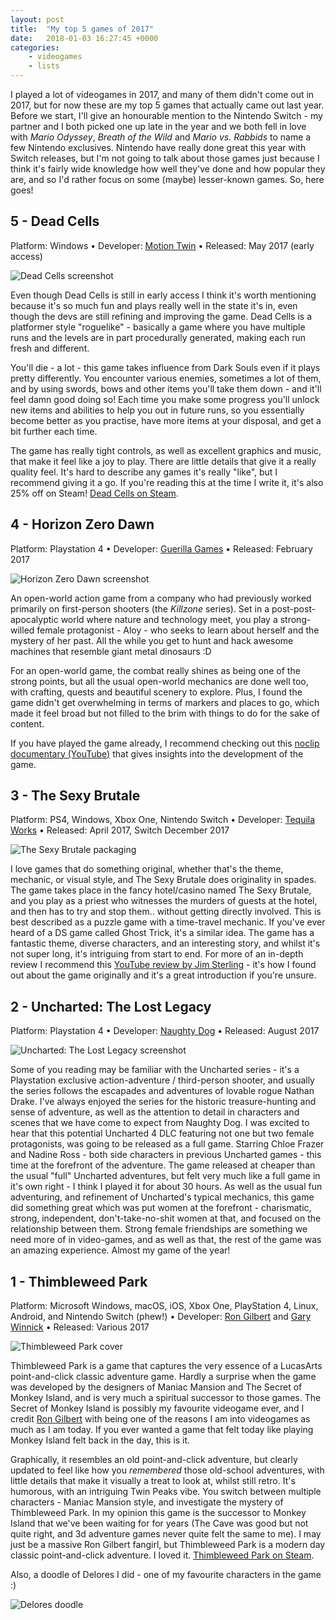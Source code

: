```yaml
---
layout: post
title:  "My top 5 games of 2017"
date:   2018-01-03 16:27:45 +0000
categories:
    - videogames
    - lists
---
```


I played a lot of videogames in 2017, and many of them didn't come out in 2017, but for now these are my top 5 games that actually came out last year. Before we start, I'll give an honourable mention to the Nintendo Switch - my partner and I both picked one up late in the year and we both fell in love with <em>Mario Odyssey</em>, <em>Breath of the Wild</em> and <em>Mario vs. Rabbids</em> to name a few Nintendo exclusives. Nintendo have really done great this year with Switch releases, but I'm not going to talk about those games just because I think it's fairly wide knowledge how well they've done and how popular they are, and so I'd rather focus on some (maybe) lesser-known games. So, here goes!

## 5 - Dead Cells

<p class="sub-info">Platform: Windows • Developer: <a href="https://motion-twin.com/en/">Motion Twin</a> • Released: May 2017 (early access)</p>

<img src="/assets/img/deadcells.png" class="post-thumbnail" alt="Dead Cells screenshot">

Even though Dead Cells is still in early access I think it's worth mentioning because it's so much fun and plays really well in the state it's in, even though the devs are still refining and improving the game. Dead Cells is a platformer style "roguelike" - basically a game where you have multiple runs and the levels are in part procedurally generated, making each run fresh and different.

You'll die - a lot - this game takes influence from Dark Souls even if it plays pretty differently. You encounter various enemies, sometimes a lot of them, and by using swords, bows and other items you'll take them down - and it'll feel damn good doing so! Each time you make some progress you'll unlock new items and abilities to help you out in future runs, so you essentially become better as you practise, have more items at your disposal, and get a bit further each time.

The game has really tight controls, as well as excellent graphics and music, that make it feel like a joy to play. There are little details that give it a really quality feel. It's hard to describe any games it's really "like", but I recommend giving it a go. If you're reading this at the time I write it, it's also 25% off on Steam! <a href="http://store.steampowered.com/app/588650/Dead_Cells/">Dead Cells on Steam</a>.

## 4 - Horizon Zero Dawn

<p class="sub-info">Platform: Playstation 4 • Developer: <a href="https://www.guerrilla-games.com/">Guerilla Games</a> • Released: February 2017</p>

<img src="/assets/img/horizon.jpg" class="post-thumbnail" alt="Horizon Zero Dawn screenshot">

An open-world action game from a company who had previously worked primarily on first-person shooters (the <em>Killzone</em> series). Set in a post-post-apocalyptic world where nature and technology meet, you play a strong-willed female protagonist - Aloy - who seeks to learn about herself and the mystery of her past. All the while you get to hunt and hack awesome machines that resemble giant metal dinosaurs :D

For an open-world game, the combat really shines as being one of the strong points, but all the usual open-world mechanics are done well too, with crafting, quests and beautiful scenery to explore. Plus, I found the game didn't get overwhelming in terms of markers and places to go, which made it feel broad but not filled to the brim with things to do for the sake of content.

If you have played the game already, I recommend checking out this <a href="https://www.youtube.com/watch?v=h9tLcD1r-6w">noclip documentary (YouTube)</a> that gives insights into the development of the game.

## 3 - The Sexy Brutale

<p class="sub-info">Platform: PS4, Windows, Xbox One, Nintendo Switch • Developer: <a href="http://www.tequilaworks.com/">Tequila Works</a> • Released: April 2017, Switch December 2017</p>

<img src="/assets/img/sexybrutale.jpg" class="post-thumbnail" alt="The Sexy Brutale packaging">

I love games that do something original, whether that's the theme, mechanic, or visual style, and The Sexy Brutale does originality in spades. The game takes place in the fancy hotel/casino named The Sexy Brutale, and you play as a priest who witnesses the murders of guests at the hotel, and then has to try and stop them.. without getting directly involved. This is best described as a puzzle game with a time-travel mechanic. If you've ever heard of a DS game called Ghost Trick, it's a similar idea. The game has a fantastic theme, diverse characters, and an interesting story, and whilst it's not super long, it's intriguing from start to end. For more of an in-depth review I recommend this <a href="https://www.youtube.com/watch?v=9jsusUWqfSc">YouTube review by Jim Sterling</a> - it's how I found out about the game originally and it's a great introduction if you're unsure.

## 2 - Uncharted: The Lost Legacy

<p class="sub-info">Platform: Playstation 4 • Developer: <a href="https://www.naughtydog.com/">Naughty Dog</a> • Released: August 2017</p>

<img src="/assets/img/uncharted.jpg" class="post-thumbnail" alt="Uncharted: The Lost Legacy screenshot">

Some of you reading may be familiar with the Uncharted series - it's a Playstation exclusive action-adventure / third-person shooter, and usually the series follows the escapades and adventures of lovable rogue Nathan Drake. I've always enjoyed the series for the historic treasure-hunting and sense of adventure, as well as the attention to detail in characters and scenes that we have come to expect from Naughty Dog. I was excited to hear that this potential Uncharted 4 DLC featuring not one but two female protagonists, was going to be released as a full game. Starring Chloe Frazer and Nadine Ross - both side characters in previous Uncharted games - this time at the forefront of the adventure. The game released at cheaper than the usual "full" Uncharted adventures, but felt very much like a full game in it's own right - I think I played it for about 30 hours. As well as the usual fun adventuring, and refinement of Uncharted's typical mechanics, this game did something great which was put women at the forefront - charismatic, strong, independent, don't-take-no-shit women at that, and focused on the relationship between them. Strong female friendships are something we need more of in video-games, and as well as that, the rest of the game was an amazing experience. Almost my game of the year!

## 1 - Thimbleweed Park

<p class="sub-info">Platform: Microsoft Windows, macOS, iOS, Xbox One, PlayStation 4, Linux, Android, and Nintendo Switch (phew!) • Developer: <a href="https://en.wikipedia.org/wiki/Ron_Gilbert/">Ron Gilbert</a> and <a href="https://en.wikipedia.org/wiki/Gary_Winnick_(game_developer)">Gary Winnick</a> • Released: Various 2017</p>

<img src="/assets/img/Thimbleweed-Park-Cover.jpg" alt="Thimbleweed Park cover">

Thimbleweed Park is a game that captures the very essence of a LucasArts point-and-click classic adventure game. Hardly a surprise when the game was developed by the designers of Maniac Mansion and The Secret of Monkey Island, and is very much a spiritual successor to those games. The Secret of Monkey Island is possibly my favourite videogame ever, and I credit <a href="https://en.wikipedia.org/wiki/Ron_Gilbert/">Ron Gilbert</a> with being one of the reasons I am into videogames as much as I am today. If you ever wanted a game that felt today like playing Monkey Island felt back in the day, this is it.

Graphically, it resembles an old point-and-click adventure, but clearly updated to feel like how you <em>remembered</em> those old-school adventures, with little details that make it visually a treat to look at, whilst still retro. It's humorous, with an intriguing Twin Peaks vibe. You switch between multiple characters - Maniac Mansion style, and investigate the mystery of Thimbleweed Park. In my opinion this game is the successor to Monkey Island that we've been waiting for for years (The Cave was good but not quite right, and 3d adventure games never quite felt the same to me). I may just be a massive Ron Gilbert fangirl, but Thimbleweed Park is a modern day classic point-and-click adventure. I loved it. <a href="http://store.steampowered.com/app/569860/Thimbleweed_Park/">Thimbleweed Park on Steam</a>.

Also, a doodle of Delores I did - one of my favourite characters in the game :)

<img src="/assets/img/delores.jpg" alt="Delores doodle">
